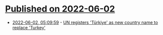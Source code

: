 # [Published on 2022-06-02](index.md)

* [2022-06-02, 05:09:59](https://news.ycombinator.com/item?id=31591564) - [UN registers 'Türkiye' as new country name to replace 'Turkey'](https://www.aa.com.tr/en/americas/un-registers-turkiye-as-new-country-name-to-replace-turkey/2603492)

